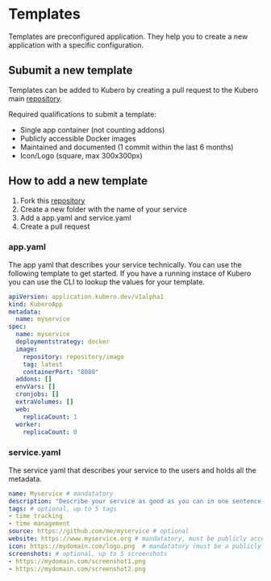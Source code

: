 # Templates

Templates are preconfigured application. They help you to create a new application with a specific configuration.

## Subumit a new template

Templates can be added to Kubero by creating a pull request to the Kubero main [repository](https://github.com/kubero-dev/kubero/).

Required qualifications to submit a template:
- Single app container (not counting addons)
- Publicly accessible Docker images
- Maintained and documented (1 commit within the last 6 months)
- Icon/Logo (square, max 300x300px)

## How to add a new template

1) Fork this [repository](https://github.com/kubero-dev/kubero/)
2) Create a new folder with the name of your service
3) Add a app.yaml and service.yaml
4) Create a pull request

### app.yaml
The app yaml that describes your service technically. You can use the following template to get started.
If you have a running instace of Kubero you can use the CLI to lookup the values for your template.
```yaml
apiVersion: application.kubero.dev/v1alpha1
kind: KuberoApp
metadata:
  name: myservice
spec:
  name: myservice
  deploymentstrategy: docker
  image:
    repository: repository/image
    tag: latest
    containerPort: "8080"
  addons: []
  envVars: []
  cronjobs: []
  extraVolumes: []
  web:
    replicaCount: 1
  worker:
    replicaCount: 0
```

### service.yaml
The service yaml that describes your service to the users and holds all the metadata.
```yaml
name: Myservice # mandatatory
description: "Describe your service as good as you can in one sentence (max 140 characters)"  # mandatatory
tags: # optional, up to 5 tags
- time tracking
- time management
source: https://github.com/me/myservice # optional
website: https://www.myservice.org # mandatatory, must be publicly accessible, might be the same as source
icon: https://mydomain.com/logo.png  # mandatatory (must be a publicly accesible a URL, square, max 300x300px)
screenshots: # optional, up to 5 screenshots
- https://mydomain.com/screenshot1.png
- https://mydomain.com/screenshot2.png
```
